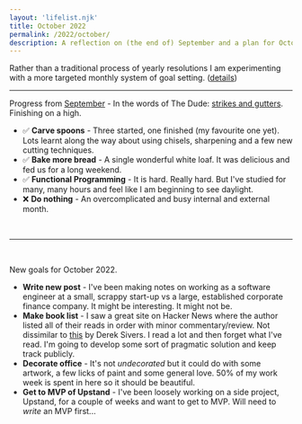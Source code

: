 ```yaml
---
layout: 'lifelist.njk'
title: October 2022
permalink: /2022/october/
description: A reflection on (the end of) September and a plan for October
---
```


Rather than a traditional process of yearly resolutions I am experimenting with a more targeted monthly
system of goal setting. ([details](/2021-review-2022-goals))

---

Progress from [September](/2022/september) - In the words of The Dude: [strikes and gutters](https://youtu.be/sYsw0KVRjCM). Finishing on a high.

- ✅ <strong class="green-background">Carve spoons</strong> - Three started, one finished (my favourite one yet). Lots learnt along the way about using chisels, sharpening and a few new cutting techniques.
- ✅ <strong class="green-background">Bake more bread</strong> - A single wonderful white loaf. It was delicious and fed us for a long weekend.
- ✅ <strong class="green-background">Functional Programming</strong> - It is hard. Really hard. But I've studied for many, many hours and feel like I am beginning to see daylight.
- ❌ <strong class="green-background">Do nothing</strong> - An overcomplicated and busy internal and external month.

<br />

---

<br />

New goals for October 2022.

- <strong class="green-background">Write new post</strong> - I've been making notes on working as a software engineer at a small, scrappy start-up vs a large, established corporate finance company. It might be interesting. It might not be.
- <strong class="green-background">Make book list</strong> - I saw a great site on Hacker News where the author listed all of their reads in order with minor commentary/review. Not dissimilar to [this](https://sive.rs/book) by Derek Sivers. I read a lot and then forget what I've read. I'm going to develop some sort of pragmatic solution and keep track publicly.
- <strong class="green-background">Decorate office</strong> - It's not _undecorated_ but it could do with some artwork, a few licks of paint and some general love. 50% of my work week is spent in here so it should be beautiful.
- <strong class="green-background">Get to MVP of Upstand</strong> - I've been loosely working on a side project, Upstand, for a couple of weeks and want to get to MVP. Will need to _write_ an MVP first...

